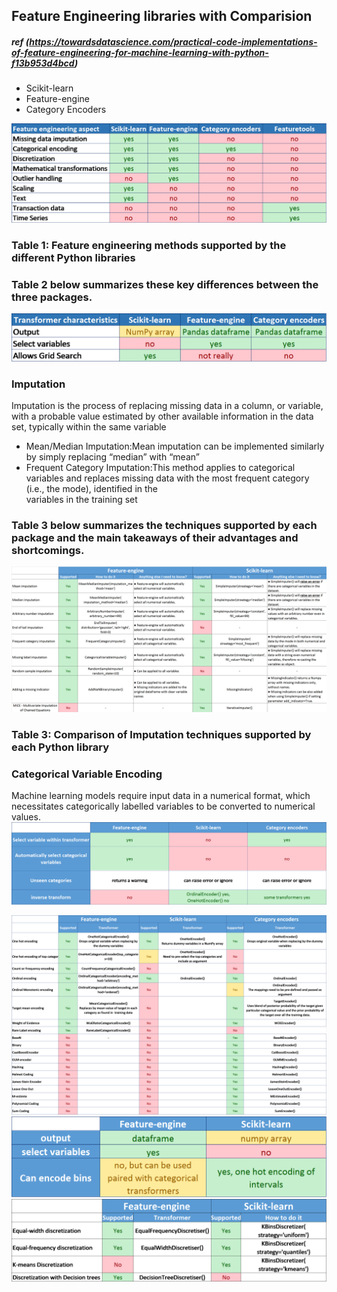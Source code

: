 ## Feature Engineering libraries with Comparision
##### ref (https://towardsdatascience.com/practical-code-implementations-of-feature-engineering-for-machine-learning-with-python-f13b953d4bcd)
<ul>
  <li>Scikit-learn</br>
  <li>Feature-engine</br>
  <li>Category Encoders</br>
</ul>

![image1](images/different_python_fe_lib.jpg)
### Table 1: Feature engineering methods supported by the different Python libraries



### Table 2 below summarizes these key differences between the three packages.
![image2](images/pckg_diff_fe.jpg)


### Imputation
Imputation is the process of replacing missing data in a column, or variable, with a probable value estimated by other available information in the data set, typically within the same variable
<ul>
  <li>Mean/Median Imputation:Mean imputation can be implemented similarly by simply replacing “median” with “mean”</li>
  <li>Frequent Category Imputation:This method applies to categorical variables and replaces missing data with the most frequent category (i.e., the mode), identified in          the</br>variables in the training set</li>
</ul>

### Table 3 below summarizes the techniques supported by each package and the main takeaways of their advantages and shortcomings.

![image3](images/imputation_tech.jpg)

### Table 3: Comparison of Imputation techniques supported by each Python library

### Categorical Variable Encoding
Machine learning models require input data in a numerical format, which necessitates categorically labelled variables to be converted to numerical values. 
![image1](images/categorical_encod.jpg)

![image1](images/categorical_encod_1.jpg)
![image1](images/discretization.jpg)
![image1](images/discretization_1.jpg)

